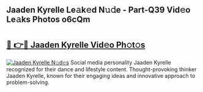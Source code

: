 ## Jaaden Kyrelle Le𝚊k𝚎d N𝚞𝚍e - Part-Q39 Vid𝚎o Le𝚊ks Photos o6cQm

# <h2><a href="http://fbf99y.evod.top/?m=Jaaden+Kyrelle">🔗 👉🔴 Jaaden Kyrelle Vid𝚎o Ph𝚘t𝚘s</a></h2>

[![Jaaden Kyrelle N𝚞d𝚎s](https://i.imgur.com/8V9OHl7.gif)](http://fbf99y.evod.top/?m=Jaaden+Kyrelle)
Social media personality Jaaden Kyrelle recognized for their dance and lifestyle content. Thought-provoking thinker Jaaden Kyrelle, known for their engaging ideas and innovative approach to problem-solving. 
